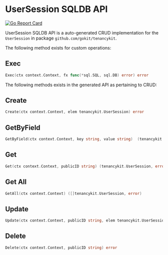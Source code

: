 UserSession SQLDB API
===================================

[![Go Report Card](https://goreportcard.com/badge/github.com/gokit/tenancykit/db/usersessionsql)](https://goreportcard.com/report/github.com/gokit/tenancykit/db/usersessionsql)

UserSession SQLDB API is a auto-generated CRUD implementation for the `UserSession` in package `github.com/gokit/tenancykit`.

The following method exists for custom operations:

## Exec

```go
Exec(ctx context.Context, fx func(*sql.SQL, sql.DB) error) error
```

The following methods exists in the generated API as pertaining to CRUD:

## Create

```go
Create(ctx context.Context, elem tenancykit.UserSession) error
```

## GetByField

```go
GetByField(ctx context.Context, key string, value string)  (tenancykit.UserSession,  error)
```

## Get

```go
Get(ctx context.Context, publicID string) (tenancykit.UserSession, error)
```

## Get All

```go
GetAll(ctx context.Context) ([]tenancykit.UserSession, error)
```

## Update

```go
Update(ctx context.Context, publicID string, elem tenancykit.UserSession) error
```

## Delete

```go
Delete(ctx context.Context, publicID string) error
```
